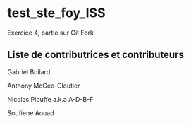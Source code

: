 # test_ste_foy_ISS
Exercice 4, partie sur Git Fork

Liste de contributrices et contributeurs
---
Gabriel Boilard

Anthony McGee-Cloutier

Nicolas Plouffe a.k.a A-D-B-F

Soufiene Aouad
